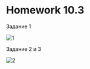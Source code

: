 # Homework 10.3

Задание 1

![1](https://raw.githubusercontent.com/Evgeniy-Nikolskiy/hw10.2/main/assets/1031.png)

Задание 2 и 3

![2](https://raw.githubusercontent.com/Evgeniy-Nikolskiy/hw10.2/main/assets/1032.png)
